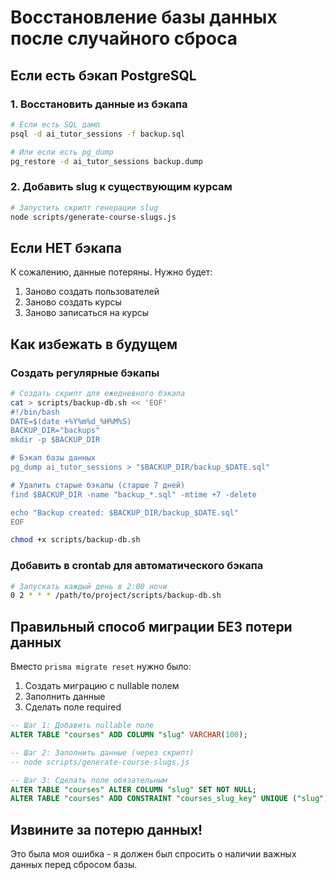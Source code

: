 # Восстановление базы данных после случайного сброса

## Если есть бэкап PostgreSQL

### 1. Восстановить данные из бэкапа

```bash
# Если есть SQL дамп
psql -d ai_tutor_sessions -f backup.sql

# Или если есть pg_dump
pg_restore -d ai_tutor_sessions backup.dump
```

### 2. Добавить slug к существующим курсам

```bash
# Запустить скрипт генерации slug
node scripts/generate-course-slugs.js
```

## Если НЕТ бэкапа

К сожалению, данные потеряны. Нужно будет:

1. Заново создать пользователей
2. Заново создать курсы
3. Заново записаться на курсы

## Как избежать в будущем

### Создать регулярные бэкапы

```bash
# Создать скрипт для ежедневного бэкапа
cat > scripts/backup-db.sh << 'EOF'
#!/bin/bash
DATE=$(date +%Y%m%d_%H%M%S)
BACKUP_DIR="backups"
mkdir -p $BACKUP_DIR

# Бэкап базы данных
pg_dump ai_tutor_sessions > "$BACKUP_DIR/backup_$DATE.sql"

# Удалить старые бэкапы (старше 7 дней)
find $BACKUP_DIR -name "backup_*.sql" -mtime +7 -delete

echo "Backup created: $BACKUP_DIR/backup_$DATE.sql"
EOF

chmod +x scripts/backup-db.sh
```

### Добавить в crontab для автоматического бэкапа

```bash
# Запускать каждый день в 2:00 ночи
0 2 * * * /path/to/project/scripts/backup-db.sh
```

## Правильный способ миграции БЕЗ потери данных

Вместо `prisma migrate reset` нужно было:

1. Создать миграцию с nullable полем
2. Заполнить данные
3. Сделать поле required

```sql
-- Шаг 1: Добавить nullable поле
ALTER TABLE "courses" ADD COLUMN "slug" VARCHAR(100);

-- Шаг 2: Заполнить данные (через скрипт)
-- node scripts/generate-course-slugs.js

-- Шаг 3: Сделать поле обязательным
ALTER TABLE "courses" ALTER COLUMN "slug" SET NOT NULL;
ALTER TABLE "courses" ADD CONSTRAINT "courses_slug_key" UNIQUE ("slug");
```

## Извините за потерю данных!

Это была моя ошибка - я должен был спросить о наличии важных данных перед сбросом базы.
